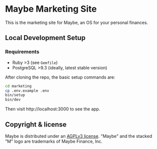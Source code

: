 # Maybe Marketing Site

This is the marketing site for Maybe, an OS for your personal finances.

## Local Development Setup

### Requirements

- Ruby >3 (see `Gemfile`)
- PostgreSQL >9.3 (ideally, latest stable version)

After cloning the repo, the basic setup commands are:

```sh
cd marketing
cp .env.example .env
bin/setup
bin/dev
```

Then visit http://localhost:3000 to see the app.

## Copyright & license

Maybe is distributed under an [AGPLv3 license](https://github.com/maybe-finance/maybe/blob/main/LICENSE). "Maybe" and the stacked "M" logo are trademarks of Maybe Finance, Inc.

